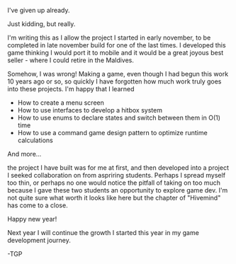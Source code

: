 I've given up already.

Just kidding, but really.

I'm writing this as I allow the project I started in early november, to be completed in late november build for one of the last times. I developed this game thinking I would port
it to mobile and it would be a great joyous best seller - where I could retire in the Maldives.

Somehow, I was wrong! Making a game, even though I had begun this work 10 years ago or so, so quickly I have forgotten how much work truly goes into these projects. I'm 
happy that I learned
- How to create a menu screen
- How to use interfaces to develop a hitbox system
- How to use enums to declare states and switch between them in O(1) time
- How to use a command game design pattern to optimize runtime calculations

And more...

the project I have built was for me at first, and then developed into a project I seeked collaboration on from aspriring students. Perhaps I spread myself too thin, or perhaps
no one would notice the pitfall of taking on too much because I gave these two students an opportunity to explore game dev. I'm not quite sure what worth it looks like here
but the chapter of "Hivemind" has come to a close. 

Happy new year!

Next year I will continue the growth I started this year in my game development journey. 

-TGP
